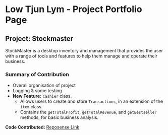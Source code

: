 # Low Tjun Lym - Project Portfolio Page

## Project: Stockmaster
StockMaster is  a desktop inventory and management that provides the user with a range of tools and features to help them
manage and operate their business.

### Summary of Contribution
* Overall organisation of project
* Logging & some testing
* **New Feature:** `Cashier` class.
  * Allows users to create and store `Transactions`, in an extension of the `item` class.
  * Contains the `getTotalProfit`, `getTotalRevenue`, and `getBestseller` methods, for basic business analysis.





**Code Contributed:**
[Reposense Link](https://nus-cs2113-ay2324s2.github.io/tp-dashboard/?search=LowTL&sort=groupTitle&sortWithin=title&timeframe=commit&mergegroup=&groupSelect=groupByRepos&breakdown=true&checkedFileTypes=docs~functional-code~test-code~other&since=2024-02-23&tabOpen=true&tabType=authorship&tabAuthor=LowTL&tabRepo=AY2324S2-CS2113-T15-4%2Ftp%5Bmaster%5D&authorshipIsMergeGroup=false&authorshipFileTypes=functional-code&authorshipIsBinaryFileTypeChecked=false&authorshipIsIgnoredFilesChecked=false)